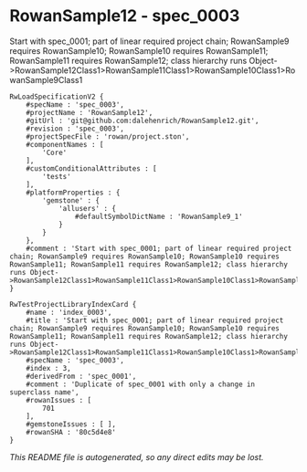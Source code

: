# RowanSample12 - spec_0003
Start with spec_0001; part of linear required project chain; RowanSample9 requires RowanSample10; RowanSample10 requires RowanSample11; RowanSample11 requires RowanSample12; class hierarchy runs Object->RowanSample12Class1>RowanSample11Class1>RowanSample10Class1>RowanSample9Class1
```
RwLoadSpecificationV2 {
	#specName : 'spec_0003',
	#projectName : 'RowanSample12',
	#gitUrl : 'git@github.com:dalehenrich/RowanSample12.git',
	#revision : 'spec_0003',
	#projectSpecFile : 'rowan/project.ston',
	#componentNames : [
		'Core'
	],
	#customConditionalAttributes : [
		'tests'
	],
	#platformProperties : {
		'gemstone' : {
			'allusers' : {
				#defaultSymbolDictName : 'RowanSample9_1'
			}
		}
	},
	#comment : 'Start with spec_0001; part of linear required project chain; RowanSample9 requires RowanSample10; RowanSample10 requires RowanSample11; RowanSample11 requires RowanSample12; class hierarchy runs Object->RowanSample12Class1>RowanSample11Class1>RowanSample10Class1>RowanSample9Class1'
}

RwTestProjectLibraryIndexCard {
	#name : 'index_0003',
	#title : 'Start with spec_0001; part of linear required project chain; RowanSample9 requires RowanSample10; RowanSample10 requires RowanSample11; RowanSample11 requires RowanSample12; class hierarchy runs Object->RowanSample12Class1>RowanSample11Class1>RowanSample10Class1>RowanSample9Class1',
	#specName : 'spec_0003',
	#index : 3,
	#derivedFrom : 'spec_0001',
	#comment : 'Duplicate of spec_0001 with only a change in superclass name',
	#rowanIssues : [
		701
	],
	#gemstoneIssues : [ ],
	#rowanSHA : '80c5d4e8'
}
```

*This README file is autogenerated, so any direct edits may be lost.*
